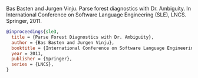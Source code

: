 
Bas Basten and Jurgen Vinju. Parse forest diagnostics with Dr. Ambiguity. In International Conference on Software Language Engineering (SLE), LNCS. Springer, 2011.  

```bibtex
@inproceedings{sle3,
  title = {Parse Forest Diagnostics with Dr. Ambiguity},
  author = {Bas Basten and Jurgen Vinju},
  booktitle = {International Conference on Software Language Engineering (SLE)},
  year = 2011,
  publisher = {Springer},
  series = {LNCS},
}
```
